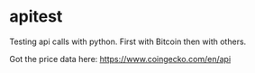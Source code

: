 # apitest
Testing api calls with python. First with Bitcoin then with others. 

Got the price data here: https://www.coingecko.com/en/api

